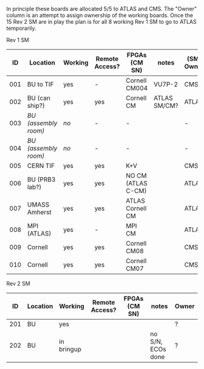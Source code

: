 In principle these boards are allocated 5/5 to ATLAS and CMS.  The "Owner" column is an attempt to assign ownership of the working boards.  Once the 15 Rev 2 SM are in play the plan is for all 8 working Rev 1 SM to go to ATLAS temporarily.

Rev 1 SM

|  ID | Location                 | Working | Remote Access? | FPGAs (CM SN)          | notes              | (SM) Owner  |
| --- | ---                      | ---     | ---            | ---                    | ---                | ---    |
| 001 | BU to TIF                | yes     | -              | Cornell CM004          | VU7P-2             | CMS    |
| 002 | BU (can ship?)           | yes     | yes            | Cornell CM             | ATLAS SM/CM?       | ATLAS  |
| 003 | _BU (assembly room)_     | _no_    | -              | -                      |                    | -      |
| 004 | _BU (assembly room)_     | _no_    | -              | -                      |                    | -      |
| 005 | CERN TIF                 | yes     | yes            | K+V                    |                    | CMS    |
| 006 | BU (PRB3 lab?)           | yes     | yes            | NO CM (ATLAS C-CM)     |                    | ATLAS  |
| 007 | UMASS Amherst            | yes     | yes            | ATLAS Cornell CM       |                    | ATLAS  |
| 008 | MPI (ATLAS)              | yes     | -              | MPI CM                 |                    | ATLAS  |
| 009 | Cornell                  | yes     | yes            | Cornell CM08           |                    | CMS    |
| 010 | Cornell                  | yes     | yes            | Cornell CM07           |                    | CMS    |

Rev 2 SM

|  ID | Location                 | Working | Remote Access? | FPGAs (CM SN)          | notes              | Owner  |
| --- | ---                      | ---     | ---            | ---                    | ---                | ---    |
| 201 | BU                       | yes     |                |                        |                    | ?      |
| 202 | BU                       | in bringup     |                |                        | no S/N, ECOs done | ?      |
